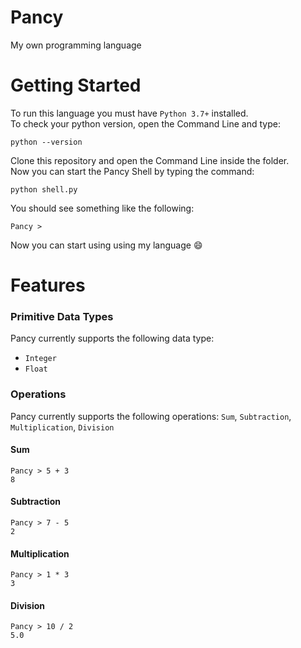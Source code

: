 # Pancy

My own programming language

Getting Started
===============
To run this language you must have ```Python 3.7+``` installed.  
To check your python version, open the Command Line and type:

```
python --version
```

Clone this repository and open the Command Line inside the folder.  
Now you can start the Pancy Shell by typing the command:  

```
python shell.py
```

You should see something like the following:

```
Pancy > 
```

Now you can start using using my language :smile:

Features
==========
### Primitive Data Types
Pancy currently supports the following data type:
* ```Integer```
* ```Float```
### Operations
Pancy currently supports the following operations: ```Sum```, ```Subtraction```, ```Multiplication```, ```Division```
#### Sum
```
Pancy > 5 + 3
8
```
#### Subtraction
```
Pancy > 7 - 5
2
```
#### Multiplication
```
Pancy > 1 * 3
3
```
#### Division
```
Pancy > 10 / 2
5.0
```
